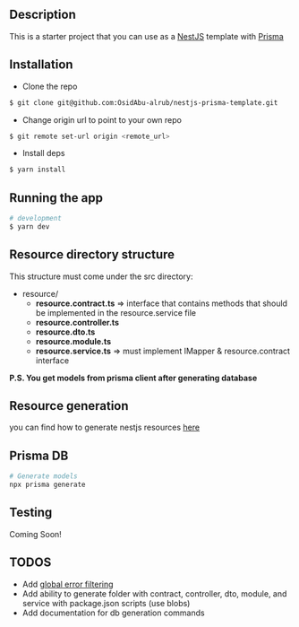 ## Description

This is a starter project that you can use as a [NestJS](https://github.com/nestjs/nest) template with [Prisma](https://www.prisma.io/docs/)

## Installation

- Clone the repo

```bash
$ git clone git@github.com:OsidAbu-alrub/nestjs-prisma-template.git
```

- Change origin url to point to your own repo

```bash
$ git remote set-url origin <remote_url>
```

- Install deps

```bash
$ yarn install
```

## Running the app

```bash
# development
$ yarn dev
```

## Resource directory structure

This structure must come under the src directory:

- resource/
  - **resource.contract.ts** => interface that contains methods that should be implemented in the resource.service file
  - **resource.controller.ts**
  - **resource.dto.ts**
  - **resource.module.ts**
  - **resource.service.ts** => must implement IMapper & resource.contract interface

**P.S. You get models from prisma client after generating database**

## Resource generation

you can find how to generate nestjs resources [here](https://docs.nestjs.com/cli/usages#:~:text=nest%20generate%20%3Cschematic%3E%20%3Cname%3E%20%5Boptions%5D)

## Prisma DB

```bash
# Generate models
npx prisma generate
```

## Testing

Coming Soon!

## TODOS

- Add [global error filtering](https://docs.nestjs.com/exception-filters)
- Add ability to generate folder with contract, controller, dto, module, and service with package.json scripts (use blobs)
- Add documentation for db generation commands
